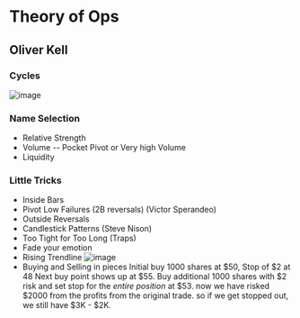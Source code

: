 # Theory of Ops

## Oliver Kell 

### Cycles
![image](https://user-images.githubusercontent.com/27897180/120113489-87bf0a80-c12f-11eb-877e-3d47a72460ba.png)

### Name Selection
* Relative Strength
* Volume -- Pocket Pivot or Very high Volume
* Liquidity 

### Little Tricks
* Inside Bars
* Pivot Low Failures (2B reversals) (Victor Sperandeo)
* Outside Reversals
* Candlestick Patterns (Steve Nison)
* Too Tight for Too Long (Traps)
* Fade your emotion
* Rising Trendline 
  ![image](https://user-images.githubusercontent.com/27897180/120114354-ac1ce600-c133-11eb-97c4-a1181a0f9b04.png)
* Buying and Selling in pieces
  Initial buy 1000 shares at $50, Stop of $2 at 48
  Next buy point shows up at $55. 
  Buy additional 1000 shares with $2 risk and set stop for the _entire position_ at $53.
  now we have risked $2000 from the profits from the original trade.
  so if we get stopped out, we still have $3K - $2K.
